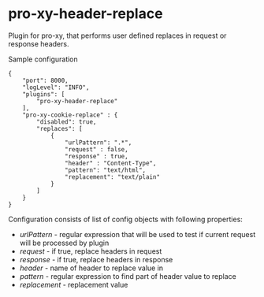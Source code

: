 # pro-xy-header-replace

Plugin for pro-xy, that performs user defined replaces in request or response headers.

Sample configuration

```
{
    "port": 8000,
    "logLevel": "INFO",
    "plugins": [
        "pro-xy-header-replace"
    ],
	"pro-xy-cookie-replace" : {
		"disabled": true,
		"replaces": [
			{
				"urlPattern": ".*",
				"request" : false,
				"response" : true,
				"header" : "Content-Type",
				"pattern": "text/html",
				"replacement": "text/plain"
		    }
		]
	}
}
```

Configuration consists of list of config objects with following properties:

- *urlPattern* - regular expression that will be used to test if current request will be processed by plugin
- *request* - if true, replace headers in request
- *response* - if true, replace headers in response
- *header* - name of header to replace value in
- *pattern* - regular expression to find part of header value to replace
- *replacement* - replacement value
